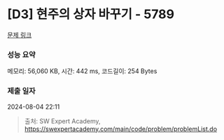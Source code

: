 # [D3] 현주의 상자 바꾸기 - 5789 

[문제 링크](https://swexpertacademy.com/main/code/problem/problemDetail.do?contestProbId=AWYygN36Qn8DFAVm) 

### 성능 요약

메모리: 56,060 KB, 시간: 442 ms, 코드길이: 254 Bytes

### 제출 일자

2024-08-04 22:11



> 출처: SW Expert Academy, https://swexpertacademy.com/main/code/problem/problemList.do